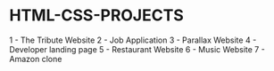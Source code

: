 # HTML-CSS-PROJECTS
1 - The Tribute Website
2 - Job Application 
3 - Parallax Website
4 - Developer landing page
5 - Restaurant Website
6 - Music Website
7 - Amazon clone
